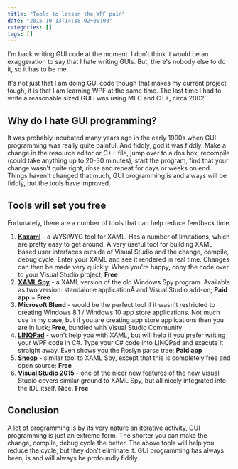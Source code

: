 ```yaml
---
title: "Tools to lesson the WPF pain"
date: "2015-10-13T14:18:02+00:00"
categories: []
tags: []
---
```


I'm back writing GUI code at the moment. I don't think it would be an exaggeration to say that I hate writing GUIs. But, there's nobody else to do it, so it has to be me.

It's not just that I am doing GUI code though that makes my current project tough, it is that I am learning WPF at the same time. The last time I had to write a reasonable sized GUI I was using MFC and C++, circa 2002.
<h2>Why do I hate GUI programming?</h2>
It was probably incubated many years ago in the early 1990s when GUI programming was really quite painful. And fiddly, god it was fiddly. Make a change in the resource editor or C++ file, jump over to a dos box, recompile (could take anything up to 20-30 minutes), start the program, find that your change wasn't quite right, rinse and repeat for days or weeks on end. Things haven't changed that much, GUI programming is and always will be fiddly, but the tools have improved.
<h2>Tools will set you free</h2>
Fortunately, there are a number of tools that can help reduce feedback time.
<ol>
	<li><strong><a href="http://www.kaxaml.com/">Kaxaml</a></strong> - a WYSIWYG tool for XAML. Has a number of limitations, which are pretty easy to get around. A very useful tool for building XAML based user interfaces outside of Visual Studio and the change, compile, debug cycle. Enter your XAML and see it rendered in real time. Changes can then be made very quickly. When you're happy, copy the code over to your Visual Studio project; <strong>Free</strong></li>
	<li><strong><a href="http://xamlspy.com/">XAML Spy</a></strong> - a XAML version of the old Windows Spy program. Available as two version: standalone applicationÂ and Visual Studio add-on; <strong>Paid app</strong> + <strong>Free</strong></li>
	<li><strong>Microsoft Blend</strong> - would be the perfect tool if it wasn't restricted to creating Windows 8.1 / Windows 10 app store applications. Not much use in my case, but if you are creating app store applications then you are in luck; <strong>Free</strong>, bundled with Visual Studio Community</li>
	<li><strong><a href="https://www.linqpad.net/">LINQPad</a></strong> - won't help you with XAML, but will help if you prefer writing your WPF code in C#. Type your C# code into LINQPad and execute it straight away. Even shows you the Roslyn parse tree; <strong>Paid app</strong></li>
	<li><a href="https://snoopwpf.codeplex.com/"><strong>Snoop</strong></a> - similar tool to XAML Spy, except that this is completely free and open source; <strong>Free</strong></li>
	<li><strong><a href="https://www.visualstudio.com/en-us/products/vs-2015-product-editions.aspx">Visual Studio 2015</a></strong> - one of the nicer new features of the new Visual Studio covers similar ground to XAML Spy, but all nicely integrated into the IDE itself. Nice. <strong>Free</strong></li>
</ol>
<h2>Conclusion</h2>
A lot of programming is by its very nature an iterative activity, GUI programming is just an extreme form. The shorter you can make the change, compile, debug cycle the better. The above tools will help you reduce the cycle, but they don't eliminate it. GUI programming has always been, is and will always be profoundly fiddly.

&nbsp;
